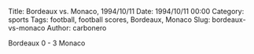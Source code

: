 Title: Bordeaux vs. Monaco, 1994/10/11
Date: 1994/10/11 00:00
Category: sports
Tags: football, football scores, Bordeaux, Monaco
Slug: bordeaux-vs-monaco
Author: carbonero


Bordeaux 0 - 3 Monaco
